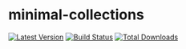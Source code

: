 # minimal-collections

[![Latest Version](http://img.shields.io/packagist/v/minimal/collections.svg)](https://packagist.org/packages/minimal/collections)
[![Build Status](https://travis-ci.org/judus/minimal-collections.svg?branch=master)](https://travis-ci.org/judus/minimal-collections)
[![Total Downloads](https://img.shields.io/packagist/dt/minimal/collections.svg)](https://packagist.org/packages/minimal/collections)

